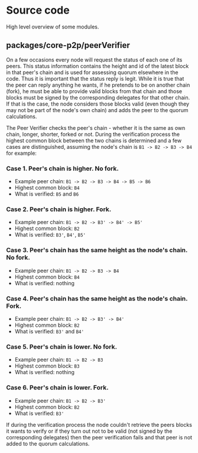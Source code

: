 # Source code

High level overview of some modules.

## packages/core-p2p/peerVerifier

On a few occasions every node will request the status of each one of its peers.
This status information contains the height and id of the latest block in that
peer's chain and is used for assessing quorum elsewhere in the code. Thus it is
important that the status reply is legit. While it is true that the peer can
reply anything he wants, if he pretends to be on another chain (fork), he must
be able to provide valid blocks from that chain and those blocks must be signed
by the corresponding delegates for that other chain. If that is the case, the
node considers those blocks valid (even though they may not be part of the
node's own chain) and adds the peer to the quorum calculations.

The Peer Verifier checks the peer's chain - whether it is the same as own chain,
longer, shorter, forked or not. During the verification process the highest
common block between the two chains is determined and a few cases are
distinguished, assuming the node's chain is `B1 -> B2 -> B3 -> B4` for example:

### Case 1. Peer's chain is higher. No fork.
- Example peer chain: `B1 -> B2 -> B3 -> B4 -> B5 -> B6`
- Highest common block: `B4`
- What is verified: `B5` and `B6`

### Case 2. Peer's chain is higher. Fork.
- Example peer chain: `B1 -> B2 -> B3' -> B4' -> B5'`
- Highest common block: `B2`
- What is verified: `B3'`, `B4'`, `B5'`

### Case 3. Peer's chain has the same height as the node's chain. No fork.
- Example peer chain: `B1 -> B2 -> B3 -> B4`
- Highest common block: `B4`
- What is verified: nothing

### Case 4. Peer's chain has the same height as the node's chain. Fork.
- Example peer chain: `B1 -> B2 -> B3' -> B4'`
- Highest common block: `B2`
- What is verified: `B3'` and `B4'`

### Case 5. Peer's chain is lower. No fork.
- Example peer chain: `B1 -> B2 -> B3`
- Highest common block: `B3`
- What is verified: nothing

### Case 6. Peer's chain is lower. Fork.
- Example peer chain: `B1 -> B2 -> B3'`
- Highest common block: `B2`
- What is verified: `B3'`

If during the verification process the node couldn't retrieve the peers blocks
it wants to verify or if they turn out not to be valid (not signed by the
corresponding delegates) then the peer verification fails and that peer is not
added to the quorum calculations.
